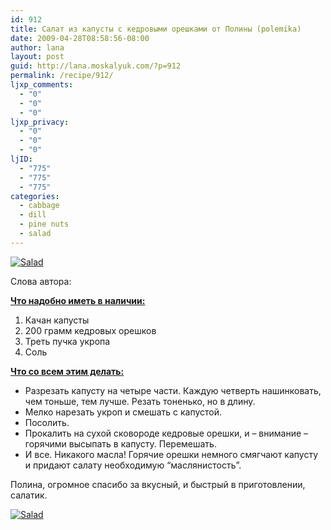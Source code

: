 ```yaml
---
id: 912
title: Салат из капусты с кедровыми орешками от Полины (polemika)
date: 2009-04-28T08:58:56-08:00
author: lana
layout: post
guid: http://lana.moskalyuk.com/?p=912
permalink: /recipe/912/
ljxp_comments:
  - "0"
  - "0"
  - "0"
ljxp_privacy:
  - "0"
  - "0"
  - "0"
ljID:
  - "775"
  - "775"
  - "775"
categories:
  - cabbage
  - dill
  - pine nuts
  - salad
---
```

<a class="flickr-image alignnone" title="Salad" rel="flickr-mgr" href="http://www.flickr.com/photos/67405678@N00/3462069518/"><img class="flickr-medium" src="http://farm4.static.flickr.com/3517/3462069518_2aae51c69f.jpg" alt="Salad" /></a>

Слова автора:

**<span style="text-decoration: underline">Что надобно иметь в наличии:<br /> </span>**

  1. Качан капусты
  2. 200 грамм кедровых орешков
  3. Треть пучкa укропа
  4. Соль

<span style="text-decoration: underline"><strong>Что со всем этим делать: </strong></span>

  * Разрезать капусту на четыре части. Каждую четверть нашинковать, чем тоньше, тем лучше. Резать тоненько, но в длину.
  * Мелко нарезать укроп и смешать с капустой.
  * Посолить.
  * Прокалить на сухой сковороде кедровые орешки, и &#8211; внимание &#8211; горячими высыпать в капусту. Перемешать.
  * И все. Никакого масла! Горячие орешки немного смягчают капусту и придают салату необходимую &#8220;маслянистость&#8221;.

Полина, огромное спасибо за вкусный, и быстрый в приготовлении, салатик.

<a class="flickr-image alignnone" title="Salad" rel="flickr-mgr" href="http://www.flickr.com/photos/67405678@N00/3461255389/"><img class="flickr-medium" src="http://farm4.static.flickr.com/3566/3461255389_7096362e63.jpg" alt="Salad" /></a>